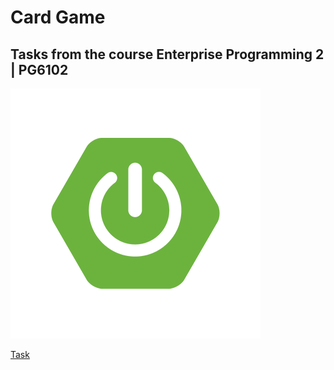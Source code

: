 # Card Game 

## Tasks from the course Enterprise Programming 2 | PG6102

![img.png](img.png)

[Task](https://github.com/user/repo/blob/branch/other_file.md)